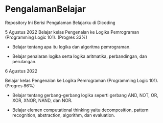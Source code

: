 # PengalamanBelajar
Repository Ini Berisi Pengalaman Belajarku di Dicoding

5 Agustus 2022
Belajar kelas Pengenalan ke Logika Pemrograman (Programming Logic 101). (Progres 33%)

* Belajar tentang apa itu logika dan algoritma pemrograman.

* Belajar penalaran logika serta logika aritmatika, perbandingan, dan perulangan.

6 Agustus 2022

Belajar kelas Pengenalan ke Logika Pemrograman (Programming Logic 101). (Progres 86%)

* Belajar tentang gerbang-gerbang logika seperti gerbang AND, NOT, OR, XOR, XNOR, NAND, dan NOR.

* Belajar elemen computational thinking yaitu decomposition, pattern recognition, abstraction, algorithm, dan evaluation. 
